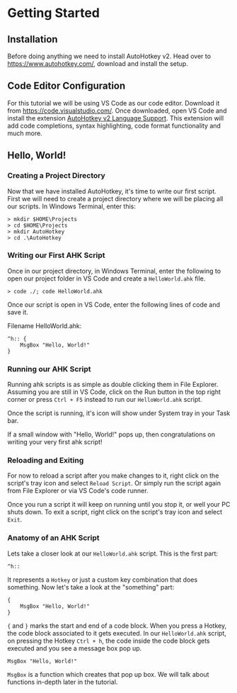 # Getting Started

## Installation

Before doing anything we need to install AutoHotkey v2. Head over to https://www.autohotkey.com/, download and install the setup.

## Code Editor Configuration

For this tutorial we will be using VS Code as our code editor. Download it from https://code.visualstudio.com/. Once downloaded, open VS Code and install the extension [AutoHotkey v2 Language Support](https://marketplace.visualstudio.com/items?itemName=thqby.vscode-autohotkey2-lsp). This extension will add code completions, syntax highlighting, code format functionality and much more.

## Hello, World!

### Creating a Project Directory

Now that we have installed AutoHotkey, it's time to write our first script. First we will need to create a project directory where we will be placing all our scripts. In Windows Terminal, enter this:

```
> mkdir $HOME\Projects
> cd $HOME\Projects
> mkdir AutoHotkey
> cd .\AutoHotkey
```

### Writing our First AHK Script

Once in our project directory, in Windows Terminal, enter the following to open our project folder in VS Code and create a `HelloWorld.ahk` file.

```
> code ./; code HelloWorld.ahk
```

Once our script is open in VS Code, enter the following lines of code and save it.

Filename HelloWorld.ahk:

```ahk
^h:: {
    MsgBox "Hello, World!"
}
```

### Running our AHK Script

Running ahk scripts is as simple as double clicking them in File Explorer. Assuming you are still in VS Code, click on the Run button in the top right corner or press `Ctrl + F5` instead to run our `HelloWorld.ahk` script.

Once the script is running, it's icon will show under System tray in your Task bar.

If a small window with "Hello, World!" pops up, then congratulations on writing your very first ahk script!

### Reloading and Exiting

For now to reload a script after you make changes to it, right click on the script's tray icon and select `Reload Script`. Or simply run the script again from File Explorer or via VS Code's code runner.

Once you run a script it will keep on running until you stop it, or well your PC shuts down. To exit a script, right click on the script's tray icon and select `Exit`.

### Anatomy of an AHK Script

Lets take a closer look at our `HelloWorld.ahk` script. This is the first part: 

```ahk
^h::
```

It represents a `Hotkey` or just a custom key combination that does something. Now let's take a look at the "something" part:

```ahk
{
	MsgBox "Hello, World!"
}
```

`{` and `}` marks the start and end of a code block. When you press a Hotkey, the code block associated to it gets executed. In our `HelloWorld.ahk` script, on pressing the Hotkey `Ctrl + h`, the code inside the code block gets executed and you see a message box pop up.

```ahk
MsgBox "Hello, World!"
```

`MsgBox` is a function which creates that pop up box. We will talk about functions in-depth later in the tutorial.